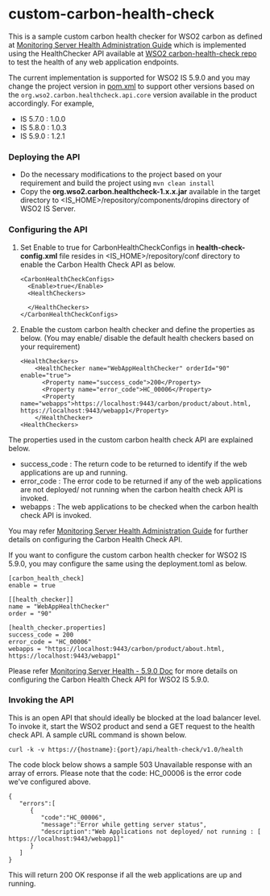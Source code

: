 # custom-carbon-health-check
This is a sample custom carbon health checker for WSO2 carbon as defined at [Monitoring Server Health Administration Guide](https://docs.wso2.com/display/ADMIN44x/Monitoring+Server+Health) which is implemented using the HealthChecker API available at [WSO2 carbon-health-check repo](https://github.com/wso2/carbon-health-check) to test the health of any web application endpoints.

The current implementation is supported for WSO2 IS 5.9.0 and you may change the project version in [pom.xml](pom.xml#L24) to support other versions  based on the ```org.wso2.carbon.healthcheck.api.core``` version available in the product accordingly.
For example,
- IS 5.7.0 : 1.0.0
- IS 5.8.0 : 1.0.3
- IS 5.9.0 : 1.2.1

### Deploying the API
- Do the necessary modifications to the project based on your requirement and build the project using ```mvn clean install```
- Copy the **org.wso2.carbon.healthcheck-1.x.x.jar** available in the target directory to <IS_HOME>/repository/components/dropins directory of WSO2 IS Server.

### Configuring the API
1. Set Enable to true for CarbonHealthCheckConfigs in **health-check-config.xml** file resides in <IS_HOME>/repository/conf directory to enable the Carbon Health Check API as below.
    ```
    <CarbonHealthCheckConfigs>
      <Enable>true</Enable>
      <HealthCheckers>

      </HealthCheckers>
    </CarbonHealthCheckConfigs>
    ```
2. Enable the custom carbon health checker and define the properties as below. (You may enable/ disable the default health checkers based on your requirement)
    ```
   <HealthCheckers> 
        <HealthChecker name="WebAppHealthChecker" orderId="90" enable="true">
          <Property name="success_code">200</Property>
          <Property name="error_code">HC_00006</Property>
          <Property name="webapps">https://localhost:9443/carbon/product/about.html, https://localhost:9443/webapp1</Property>
        </HealthChecker>
   <HealthCheckers>
    ```
The properties used in the custom carbon health check API are explained below.
- success_code  : The return code to be returned to identify if the web applications are up and running.
- error_code    : The error code to be returned if any of the web applications are not deployed/ not running when the carbon health check API is invoked.
- webapps       : The web applications to be checked when the carbon health check API is invoked.

You may refer [Monitoring Server Health Administration Guide](https://docs.wso2.com/display/ADMIN44x/Monitoring+Server+Health) for further details on configuring the Carbon Health Check API.

If you want to configure the custom carbon health checker for WSO2 IS 5.9.0, you may configure the same using the deployment.toml as below.
```
[carbon_health_check]
enable = true

[[health_checker]]
name = "WebAppHealthChecker"
order = "90"

[health_checker.properties]
success_code = 200
error_code = "HC_00006"
webapps = "https://localhost:9443/carbon/product/about.html, https://localhost:9443/webapp1"
```
Please refer [Monitoring Server Health - 5.9.0 Doc](https://is.docs.wso2.com/en/5.9.0/setup/monitoring-server-health/#adding-new-health-checkers) for more details on configuring the Carbon Health Check API for WSO2 IS 5.9.0.

### Invoking the API
This is an open API that should ideally be blocked at the load balancer level. To invoke it, start the WSO2 product and send a GET request to the health check API. A sample cURL command is shown below.
```
curl -k -v https://{hostname}:{port}/api/health-check/v1.0/health
```
The code block below shows a sample 503 Unavailable response with an array of errors. Please note that the code: HC_00006 is the error code we've configured above.
```
{
   "errors":[
      {
         "code":"HC_00006",
         "message":"Error while getting server status",
         "description":"Web Applications not deployed/ not running : [ https://localhost:9443/webapp1]"
      }
   ]
}
```
This will return 200 OK response if all the web applications are up and running.
